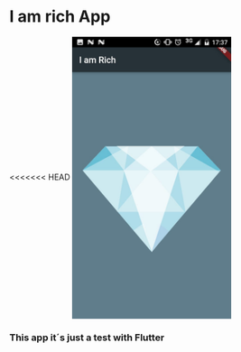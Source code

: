 # I am rich App

<<<<<<< HEAD
<img align="center" src="images/App.jpeg" height="500">

### This app it´s just a test with Flutter


